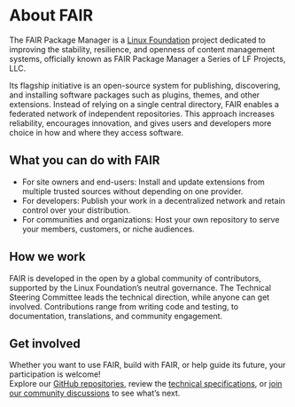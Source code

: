 # About FAIR

The FAIR Package Manager is a [Linux Foundation](https://www.linuxfoundation.org/) project dedicated to improving the stability, resilience, and openness of content management systems, officially known as FAIR Package Manager a Series of LF Projects, LLC.

Its flagship initiative is an open-source system for publishing, discovering, and installing software packages such as plugins, themes, and other extensions. Instead of relying on a single central directory, FAIR enables a federated network of independent repositories. This approach increases reliability, encourages innovation, and gives users and developers more choice in how and where they access software.

## **What you can do with FAIR**

* For site owners and end-users: Install and update extensions from multiple trusted sources without depending on one provider.  
* For developers: Publish your work in a decentralized network and retain control over your distribution.  
* For communities and organizations: Host your own repository to serve your members, customers, or niche audiences.

## **How we work**

FAIR is developed in the open by a global community of contributors, supported by the Linux Foundation’s neutral governance. The Technical Steering Committee leads the technical direction, while anyone can get involved. Contributions range from writing code and testing, to documentation, translations, and community engagement.

## **Get involved**

Whether you want to use FAIR, build with FAIR, or help guide its future, your participation is welcome\!  
Explore our [GitHub repositories](https://github.com/fairpm), review the [technical specifications](https://github.com/fairpm/fair-protocol), or [join our community discussions](https://chat.fair.pm) to see what’s next.

